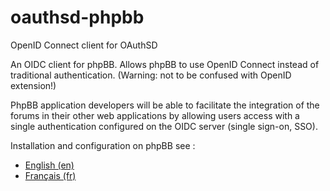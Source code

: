 # oauthsd-phpbb
OpenID Connect client for OAuthSD

An OIDC client for phpBB. Allows phpBB to use OpenID Connect instead of traditional authentication. (Warning: not to be confused with OpenID extension!)

PhpBB application developers will be able to facilitate the integration of the forums in their other web applications by allowing users access with a single authentication configured on the OIDC server (single sign-on, SSO).

Installation and configuration on phpBB see : 
- <a href="https://https://oa.dnc.global/web/-develop-.html?lang=en#openidconnectextensionforphpbb">English (en)</a> 
- <a href="https://oa.dnc.global/web/-Ressources-pour-les-developpeurs-.html?lang=fr#extensionopenidconnectpourphpbb">Français (fr)</a>
